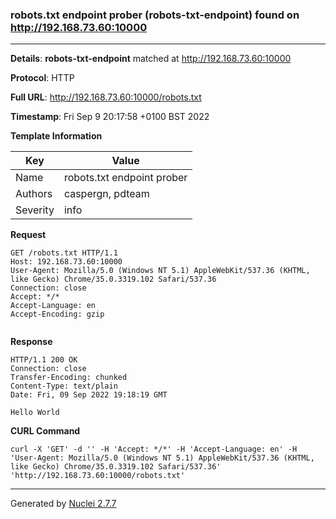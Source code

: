 ### robots.txt endpoint prober (robots-txt-endpoint) found on http://192.168.73.60:10000
---
**Details**: **robots-txt-endpoint**  matched at http://192.168.73.60:10000

**Protocol**: HTTP

**Full URL**: http://192.168.73.60:10000/robots.txt

**Timestamp**: Fri Sep 9 20:17:58 +0100 BST 2022

**Template Information**

| Key | Value |
|---|---|
| Name | robots.txt endpoint prober |
| Authors | caspergn, pdteam |
| Severity | info |

**Request**
```http
GET /robots.txt HTTP/1.1
Host: 192.168.73.60:10000
User-Agent: Mozilla/5.0 (Windows NT 5.1) AppleWebKit/537.36 (KHTML, like Gecko) Chrome/35.0.3319.102 Safari/537.36
Connection: close
Accept: */*
Accept-Language: en
Accept-Encoding: gzip


```

**Response**
```http
HTTP/1.1 200 OK
Connection: close
Transfer-Encoding: chunked
Content-Type: text/plain
Date: Fri, 09 Sep 2022 19:18:19 GMT

Hello World

```


**CURL Command**
```
curl -X 'GET' -d '' -H 'Accept: */*' -H 'Accept-Language: en' -H 'User-Agent: Mozilla/5.0 (Windows NT 5.1) AppleWebKit/537.36 (KHTML, like Gecko) Chrome/35.0.3319.102 Safari/537.36' 'http://192.168.73.60:10000/robots.txt'
```
---
Generated by [Nuclei 2.7.7](https://github.com/projectdiscovery/nuclei)